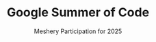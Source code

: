 ---
layout: gsoc
title: "Google Summer of Code"
permalink: /programs/gsoc/2025
excerpt: "Meshery - Google Summer of Code 2025"
subtitle: "Meshery Participation for 2025"
image: images/programs/gsoc.png
thumbnail: images/programs/gsoc.svg
link: /programs/gsoc/2025

description: |
  As a self-service engineering platform, Meshery enables collaborative design and operation of cloud native infrastructure.

  As a mentee, you will learn cloud native infrastructure management techniques, and will increase your understanding of distributed systems challenges and how to properly implement best-practice patterns of modern software design.

  To best position your candidacy, start participating in the project so that you can self-assess your readiness and interest. We work hard to guarantee your success. That starts with your own internal reflection of whether the project and community are a fit for you.

  Engage in an area in which you think you can make an impact. And if you are being impactful and consistent, eventually we will bring the internship to you. Moreover you will take away exactly the same real value that an internship offers: experience and relationships.

timeline:
  - "January 27 - Organization applications open"
  - "February 27 - Accepted GSoC Organizations announced"
  - "March 24 - Students submit their proposals"
  - "May 8 - Accepted GSoC contributor projects announced"
  - "June 2 - Contributor coding officially begins"
  - "November 19 - Successful GSoC contributor projects are announced"
timeline_link: "https://developers.google.com/open-source/gsoc/timeline"

projects_title: "GSOC 2025 Projects"
projects:
  - title: "Project 1. Support for Azure in Meshery"
    description: |
      Enhance Meshery's orchestration capabilities to include support for Azure using Azure Service Operator. The [Azure Service Operator](https://azure.github.io/azure-service-operator) (ASO) provides a wide variety of Azure Resources via Kubernetes custom resources as first-class [Meshery Models](https://docs.meshery.io/concepts/logical/models). This involves enabling Meshery to manage and orchestrate Azure services and their resources, similar to how it handles other Kubernetes resources.  The project will also include generating support for Azure services and their resources in Meshery's Model generator.
    outcomes:
      - "Meshery will be able to orchestrate and manage all Azure services supported by ASO. This includes the ability to discover, configure, deploy, and operate the lifecycle of Azure services through Meshery."
      - "The Meshery Model generator will be updated to automatically generate models for Azure services, simplifying their integration and management within Meshery. This will be an officially supported feature of Meshery."
    skills: "Golang, Kubernetes, Azure, well-written and well-spoken English"
    size: "large (~175 hour projects)"
    mentors:
      - name: "Mia Grenell"
        link: "mailto:mia.grenell2337@gmail.com"
      - name: "Lee Calcote"
        link: "https://layer5.io/community/members/lee-calcote"
    issue: "https://github.com/meshery/meshery/issues/11244"

  - title: "Project 2. End-to-End testing of Meshery CLI using BATS"
    description: |
      Meshery CLI is the command line interface for Meshery. Meshery CLI, otherwise known as `mesheryctl`, is a client of Meshery Server’s REST API. The other client is Meshery UI and just like Meshery UI, Meshery CLI is a user experience. It provides a way to interact with Meshery and perform various operations such as installing, configuring, and managing cloud native infrastructure.

      Each test case is designed to mimic the experience that a Meshery CLI user might have while interacting with `mesheryctl` in their terminal of choice. In this sense, `mesheryctl` tests run end-to-end with each pull request submitted containing changes to either the /mesheryctl or the /server directories in the meshery/meshery repository, ensuring that changes included in those pull requests do not break the existing CLI functionality.
    outcomes:
      - New test cases for Meshery CLI
      - Test coverage defined in the Meshery Test Plan
      - A significant set of new test cases written for `mesheryctl`.
      - Tests need to be implemented using [BATS framework](https://bats-core.readthedocs.io/en/stable/).
      - Development of tests using best practices defined in the [end-to-end testing guide](https://docs.meshery.io/project/contributing/contributing-cli-tests) of Meshery CLI.

    skills: "Golang, Krew, Kubernetes, English"
    size: "medium (~175 hour projects)"
    mentors:
      - name: "Matthieu Evrin"
        link: "https://layer5.io/community/members/matthieu-evrin"
      - name: "Lee Calcote"
        link: "https://layer5.io/community/members/lee-calcote"
    issue: "https://github.com/meshery/meshery/issues/11869"

  - title: "Project 3. Kubectl Plugin for MeshSync Snapshot"
    description: |
      Develop a kubectl plugin via krew that allows users to temporarily deploy [MeshSync](https://docs.meshery.io/concepts/architecture/meshsync), capture the state of their cluster, and then import the snapshot into Meshery for offline infrastructure management. The plugin will serve as a lightweight alternative to a full Meshery deployment while still enabling Meshery Server to understand the state and configuration of Kubernetes cluster, simplyfying common networking challenges between the cluster and Meshery Server.

      [See https://github.com/meshery/kubectl-meshsync-snapshot](https://github.com/meshery/kubectl-meshsync-snapshot)
    outcomes:
      - "A functional kubectl plugin that facilitates capturing a MeshSync snapshot of Kubernetes cluster resources."
      - "Improved networking efficiency, reducing the complexity of connecting Kubernetes clusters with Meshery Server."
      - "Support for selective snapshot capture, including single resources, namespaces, or entire cluster visualizations."
      - "Read-only access mode to generate snapshots without requiring full Meshery deployment."
    skills: "Kubernetes, Golang, well-written and well-spoken English."
    size: "medium (~175 hour projects)"
    mentors:
      - name: "Marcus Ringblom"
        link: "https://github.com/marblom007"
      - name: "Lee Calcote"
        link: "https://layer5.io/community/members/lee-calcote"
    issue: "https://github.com/meshery/meshery/issues/14031"

  - title: "Project 4. Distributed client-side inference with WASM and OPA in Meshery"
    description: |
      Meshery's highly dynamic infrastructure configuration capabilities require real-time evaluation of complex policies. Policies of various types and with a high number of parameters need to be evaluted client-side. With policies expressed in Rego, the goal of this project is to incorporate use of the [https://github.com/open-policy-agent/golang-opa-wasm](https://github.com/open-policy-agent/golang-opa-wasm) project into Meshery UI, so that a powerful, real-time user experience is possible.
    outcomes:
      - "The goal of this project is to enhance Meshery's infrastructure configuration capabilities by incorporating real-time policy evaluation using the golang-opa-wasm project."
      - "This project will integrate the capabilities of golang-opa-wasm into the Meshery UI, enabling users to experience the existing, powerful, server-side policy evaluation client-side."
    skills: "WebAssembly, Golang, Open Policy Agent, well-written and well-spoken English."
    size: "large (~350 hour projects)"
    mentors:
      - name: "Edward Corley"
        link: "https://github.com/codesafari10"
      - name: "Lee Calcote"
        link: "https://layer5.io/community/members/lee-calcote"
    issue: "https://github.com/meshery/meshery/issues/13555"

  - title: "Project 5. Meshery Model Support for kro ResourceGraphDefinitions (RGDs)"
    description: |
      Enhance Meshery's existing orchestration capabilities to include support for kro ResourceGraphDefinitions (RGDs) as first-class [Meshery Models](https://docs.meshery.io/concepts/logical/models).
      This involves enabling Meshery to manage and orchestrate RGDs, similar to how it handles other Kubernetes resources.
      The project will also include generating support for ResourceGraphDefinition in Meshery's Model generator.
    outcomes:
      - "Meshery will be able to orchestrate and manage kro RGDs. This includes the ability to deploy, configure, and manage the lifecycle of RGDs through Meshery."
      - "The Meshery Model generator will be updated to automatically generate models for kro RGDs, simplifying their integration and management within Meshery."
      - "This will be an officially supported feature of Meshery."
    skills: " Golang, Cuelang, Well-written and well-spoken English, Kubernetes, DevOps"
    size: "large (~350 hour projects)"
    mentors:
      - name: "Cooper Fitzgerald"
        link: "https://github.com/ritzorama"
      - name: "Mia Grenell"
        link: "https://github.com/miacycle"
    issue: "https://github.com/meshery/meshery/issues/13520"

  - title: "Project 6. Hands-on tutorials using Meshery Playground"
    description: |
      Learning paths with hands-on labs are a crucial resource for DevOps engineers and cloud-native practitioners. The Meshery Playground provides a live cluster environment, making it an ideal platform for learning every kind of cloud and cloud native technology. Meshery Docs is in need of comprehensive tutorials and scenarios covering common infrastructure management use cases.
      Mission is to create and publish a series of hands-on tutorials using Meshery Playground. Each tutorial will include step-by-step guides, live demonstrations, and interactive labs using the Playground allowing learners to apply their knowledge directly without the hassle of any configuration.These tutorials will be reviewed by various project maintainers and then published in [guides/tutorials](https://docs.meshery.io/guides/tutorials).
    outcomes:
      - "10+ new tutorials published in Meshery Docs."
      - "Each tutorial should be interactive, guiding users through infrastructure."
      - "Tutorials should vary in complexity, catering to beginners and advanced learners."
    skills: " written English, Markdown, Kubernetes, DevOps, and hands-on experience with cloud-native tools."
    size: "medium (~175 hour projects)"
    mentors:
      - name: "Sangram Rath"
        link: "https://layer5.io/community/members/sangram-rath"
      - name: "Lee Calcote"
        link: "https://layer5.io/community/members/lee-calcote"
    issue: "https://github.com/meshery/meshery/issues/13521"

  - title: "Project 7. Kanvas Snapshot Kubectl Plugin"
    description: |
      Kubernetes manifests, especially collections of them, can be complex. This plugin will bridge the gap between Kubernetes cluster and workflow configurations and their visual representation in Kanvas Snapshots. The plugin will allow users to generate a visual snapshot of the combination of multiple Kubernetes manifest files, each containing one or more Kubernetes resources. Users will be able to receive these snapshots either via email or as a URL displayed directly in the terminal.

      [See https://github.com/meshery/kubectl-kanvas-snapshot](https://github.com/meshery/kubectl-kanvas-snapshot)
    outcomes:
      - "A functional kubectl plugin that integrates with Meshery to generate Kanvas Snapshots from Kubernetes manifests."
      - "Support for both synchronous and asynchronous delivery, allowing users to receive snapshots via email or directly in the terminal."
    skills: "Golang, Krew, Kubernetes, well-written and well-spoken English"
    size: "large (~175 hour projects)"
    mentors:
      - name: "Jamie Plu"
        link: "https://github.com/jamieplu"
      - name: "James Horton"
        link: "https://github.com/hortison"
    issue: "https://github.com/meshery/meshery/issues/12036"

  - title: "Project 8. Expanding E2E test coverage in Meshery using Playwright"
    description: |
      Meshery integrates with many other CNCF projects and technologies. Sustaining those integrations is only possible through automation. To automate functional integration and end-to-end testing, Meshery now uses Playwright as one of the tools for browser testing. End-to-end tests run with each pull request to ensure that changes do not break existing functionality. Expanding the coverage of E2E tests is crucial to improving the reliability of Meshery’s UI and workflows. This project focuses on writing Playwright-based tests for more Meshery components, ensuring robust test coverage across the platform.
    outcomes:
      - "Development of comprehensive E2E test cases for additional Meshery components using Playwright."
    skills: "JavaScript, Playwright, GitHub Workflows, familiarity with React or Nextjs would be helpful, CI/CD."
    size: "medium (~175 hour projects)"
    mentors:
      - name: "Ian Whitney"
        link: "https://layer5.io/community/members/ian-whitney"
      - name: "Lee Calcote"
        link: "https://layer5.io/community/members/lee-calcote"
    issue: "https://github.com/meshery/meshery/issues/13514"
---